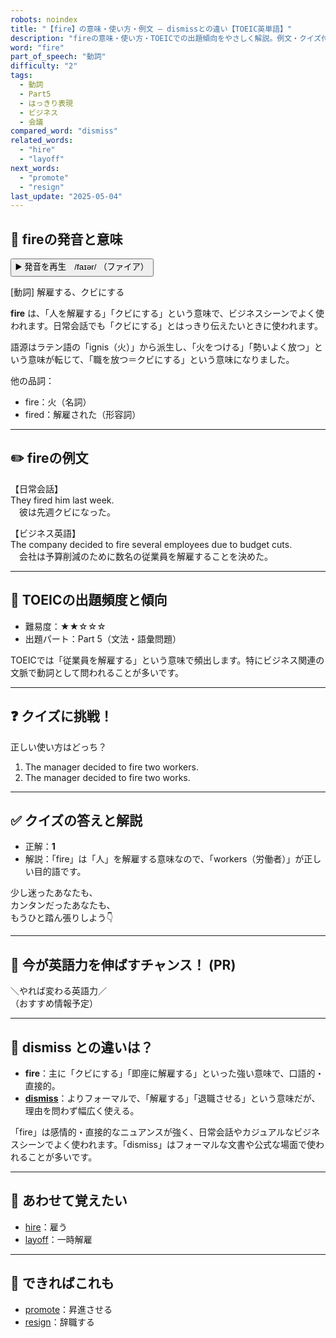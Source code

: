 ```yaml
---
robots: noindex
title: "【fire】の意味・使い方・例文 ― dismissとの違い【TOEIC英単語】"
description: "fireの意味・使い方・TOEICでの出題傾向をやさしく解説。例文・クイズ付きでdismissとの違いもわかりやすく学べます。"
word: "fire"
part_of_speech: "動詞"
difficulty: "2"
tags:
  - 動詞
  - Part5
  - はっきり表現
  - ビジネス
  - 会議
compared_word: "dismiss"
related_words:
  - "hire"
  - "layoff"
next_words:
  - "promote"
  - "resign"
last_update: "2025-05-04"
---
```


## 🔰 fireの発音と意味

<button class="play-audio" onclick="playTTS('fire')">
  <span class="play-audio-main">
    ▶️ 発音を再生　/faɪər/
  </span>
  <span class="play-audio-sub">
    （ファイア）
  </span>
</button>

[動詞] 解雇する、クビにする

**fire** は、「人を解雇する」「クビにする」という意味で、ビジネスシーンでよく使われます。日常会話でも「クビにする」とはっきり伝えたいときに使われます。

語源はラテン語の「ignis（火）」から派生し、「火をつける」「勢いよく放つ」という意味が転じて、「職を放つ＝クビにする」という意味になりました。

他の品詞：  
- fire：火（名詞）
- fired：解雇された（形容詞）

---

## ✏️ fireの例文

【日常会話】  
They fired him last week.  
　彼は先週クビになった。

【ビジネス英語】  
The company decided to fire several employees due to budget cuts.  
　会社は予算削減のために数名の従業員を解雇することを決めた。

---

## 🎯 TOEICの出題頻度と傾向

- 難易度：★★☆☆☆
- 出題パート：Part 5（文法・語彙問題）

TOEICでは「従業員を解雇する」という意味で頻出します。特にビジネス関連の文脈で動詞として問われることが多いです。

---

## ❓ クイズに挑戦！

正しい使い方はどっち？

1. The manager decided to fire two workers.  
2. The manager decided to fire two works.

---

## ✅ クイズの答えと解説

- 正解：**1**
- 解説：「fire」は「人」を解雇する意味なので、「workers（労働者）」が正しい目的語です。

少し迷ったあなたも、  
カンタンだったあなたも、  
もうひと踏ん張りしよう👇️

---

## 🚀 今が英語力を伸ばすチャンス！ (PR)

<div class="info-center">
＼やれば変わる英語力／<br>  
（おすすめ情報予定）
</div>

---

## 🤔  dismiss との違いは？

- **fire**：主に「クビにする」「即座に解雇する」といった強い意味で、口語的・直接的。
- **[dismiss](/word/dismiss/)**：よりフォーマルで、「解雇する」「退職させる」という意味だが、理由を問わず幅広く使える。

「fire」は感情的・直接的なニュアンスが強く、日常会話やカジュアルなビジネスシーンでよく使われます。「dismiss」はフォーマルな文書や公式な場面で使われることが多いです。

---

## 🧩 あわせて覚えたい

- [hire](/word/hire/)：雇う
- [layoff](/word/layoff/)：一時解雇

---

## 📖 できればこれも

- [promote](/word/promote/)：昇進させる
- [resign](/word/resign/)：辞職する

<!-- cvid: aid04_bid28 -->
